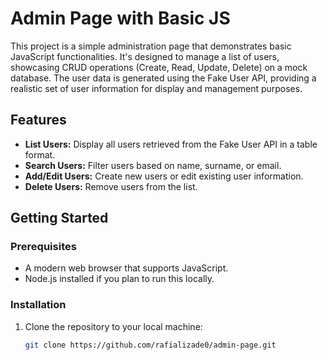 # Admin Page with Basic JS

This project is a simple administration page that demonstrates basic JavaScript functionalities. It's designed to manage a list of users, showcasing CRUD operations (Create, Read, Update, Delete) on a mock database. The user data is generated using the Fake User API, providing a realistic set of user information for display and management purposes.

## Features

- **List Users:** Display all users retrieved from the Fake User API in a table format.
- **Search Users:** Filter users based on name, surname, or email.
- **Add/Edit Users:** Create new users or edit existing user information.
- **Delete Users:** Remove users from the list.

## Getting Started

### Prerequisites

- A modern web browser that supports JavaScript.
- Node.js installed if you plan to run this locally.

### Installation

1. Clone the repository to your local machine:
   ```bash
   git clone https://github.com/rafializade0/admin-page.git
